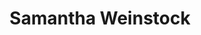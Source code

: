 ---
name: Samantha Weinstock
title: Samantha Weinstock
permalink: /team/samantha-weinstock/
image_id: attJt6jgFKLRtY9cO
image_path: /assets/img/import/bio/samantha-weinstock/samantha-weinstock.jpg
job_title: Head of Operations and Partnerships
blurb: <p>Samantha Weinstock (she/her) runs operations and manages partnerships for xD and provides research help and project management for xD projects. Sam brings extensive nonprofit and academic experience to the team. Prior to xD, Sam was the Executive Director of a research nonprofit, Center of Complex Interventions, where she set the strategic vision for the organization, ran day-to-day operations, and worked closely with the CCI research team on various research projects. Before CCI, Sam was the Director of Administration at YarnLabs Inc, a fiscal sponsor for non-profits. She also previously managed research at MIT and worked as a researcher at Harvard Law School and the Berkman Klein Center for Internet &amp; Society. Before entering the academic and non-profit space, Sam worked at Google. </p>

---
